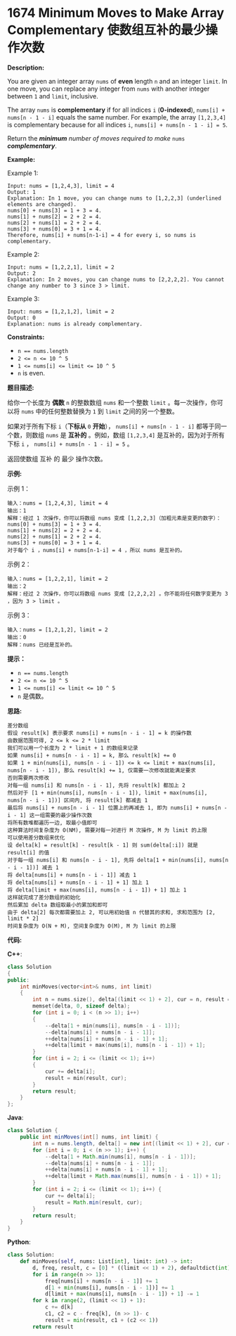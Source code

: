 # 1674 Minimum Moves to Make Array Complementary 使数组互补的最少操作次数

__Description:__

You are given an integer array `nums` of __even__ length `n` and an integer `limit`. In one move, you can replace any integer from `nums` with another integer between `1` and `limit`, inclusive.

The array `nums` is __complementary__ if for all indices `i` (__0-indexed__), `nums[i] + nums[n - 1 - i]` equals the same number. For example, the array `[1,2,3,4]` is complementary because for all indices `i`, `nums[i] + nums[n - 1 - i] = 5`.

Return the ___minimum__ number of moves required to make_ `nums` ___complementary___.

__Example:__

Example 1:

```text
Input: nums = [1,2,4,3], limit = 4
Output: 1
Explanation: In 1 move, you can change nums to [1,2,2,3] (underlined elements are changed).
nums[0] + nums[3] = 1 + 3 = 4.
nums[1] + nums[2] = 2 + 2 = 4.
nums[2] + nums[1] = 2 + 2 = 4.
nums[3] + nums[0] = 3 + 1 = 4.
Therefore, nums[i] + nums[n-1-i] = 4 for every i, so nums is complementary.
```

Example 2:

```text
Input: nums = [1,2,2,1], limit = 2
Output: 2
Explanation: In 2 moves, you can change nums to [2,2,2,2]. You cannot change any number to 3 since 3 > limit.
```

Example 3:

```text
Input: nums = [1,2,1,2], limit = 2
Output: 0
Explanation: nums is already complementary.
```

__Constraints:__

- `n == nums.length`
- `2 <= n <= 10 ^ 5`
- `1 <= nums[i] <= limit <= 10 ^ 5`
- `n` is even.

__题目描述:__

给你一个长度为 __偶数__ `n` 的整数数组 `nums` 和一个整数 `limit` 。每一次操作，你可以将 `nums` 中的任何整数替换为 `1` 到 `limit` 之间的另一个整数。

如果对于所有下标 `i`（__下标从__ `0` __开始__）， `nums[i] + nums[n - 1 - i]` 都等于同一个数，则数组 `nums` 是 __互补的__ 。例如，数组 `[1,2,3,4]` 是互补的，因为对于所有下标 `i` ， `nums[i] + nums[n - 1 - i] = 5` 。

返回使数组 互补 的 最少 操作次数。

__示例:__

示例 1：

```text
输入：nums = [1,2,4,3], limit = 4
输出：1
解释：经过 1 次操作，你可以将数组 nums 变成 [1,2,2,3]（加粗元素是变更的数字）：
nums[0] + nums[3] = 1 + 3 = 4.
nums[1] + nums[2] = 2 + 2 = 4.
nums[2] + nums[1] = 2 + 2 = 4.
nums[3] + nums[0] = 3 + 1 = 4.
对于每个 i ，nums[i] + nums[n-1-i] = 4 ，所以 nums 是互补的。
```

示例 2：

```text
输入：nums = [1,2,2,1], limit = 2
输出：2
解释：经过 2 次操作，你可以将数组 nums 变成 [2,2,2,2] 。你不能将任何数字变更为 3 ，因为 3 > limit 。
```

示例 3：

```text
输入：nums = [1,2,1,2], limit = 2
输出：0
解释：nums 已经是互补的。
```

__提示：__

- `n == nums.length`
- `2 <= n <= 10 ^ 5`
- `1 <= nums[i] <= limit <= 10 ^ 5`
- `n` 是偶数。

__思路:__

```text
差分数组
假设 result[k] 表示要求 nums[i] + nums[n - i - 1] = k 的操作数
由数据范围可得, 2 <= k <= 2 * limit
我们可以用一个长度为 2 * limit + 1 的数组来记录
如果 nums[i] + nums[n - i - 1] = k, 那么 result[k] += 0
如果 1 + min(nums[i], nums[n - i - 1]) <= k <= limit + max(nums[i], nums[n - i - 1]), 那么 result[k] += 1, 仅需要一次修改就能满足要求
否则需要两次修改
对每一组 nums[i] 和 nums[n - i - 1], 先将 result[k] 都加上 2
然后对于 [1 + min(nums[i], nums[n - i - 1]), limit + max(nums[i], nums[n - i - 1])] 区间内, 将 result[k] 都减去 1
最后将 nums[i] + nums[n - i - 1] 位置上的再减去 1, 即为 nums[i] + nums[n - i - 1] 这一组需要的最少操作次数
将所有数堆都遍历一边, 取最小值即可
这种算法时间复杂度为 O(NM), 需要对每一对进行 M 次操作, M 为 limit 的上限
可以使用差分数组来优化
设 delta[k] = result[k] - result[k - 1] 则 sum(delta[:i]) 就是 result[i] 的值
对于每一组 nums[i] 和 nums[n - i - 1], 先将 delta[1 + min(nums[i], nums[n - i - 1])] 减去 1
将 delta[nums[i] + nums[n - i - 1]] 减去 1
将 delta[nums[i] + nums[n - i - 1] + 1] 加上 1
将 delta[limit + max(nums[i], nums[n - i - 1]) + 1] 加上 1
这样就完成了差分数组的初始化
然后累加 delta 数组取最小的累加和即可
由于 delta[2] 每次都需要加上 2, 可以用初始值 n 代替其的求和, 求和范围为 [2, limit * 2]
时间复杂度为 O(N + M), 空间复杂度为 O(M), M 为 limit 的上限
```

__代码:__

__C++__:

```C++
class Solution 
{
public:
    int minMoves(vector<int>& nums, int limit) 
    {
        int n = nums.size(), delta[(limit << 1) + 2], cur = n, result = n;
        memset(delta, 0, sizeof delta);
        for (int i = 0; i < (n >> 1); i++) 
        {
            --delta[1 + min(nums[i], nums[n - i - 1])];
            --delta[nums[i] + nums[n - i - 1]];
            ++delta[nums[i] + nums[n - i - 1] + 1];
            ++delta[limit + max(nums[i], nums[n - i - 1]) + 1];
        }
        for (int i = 2; i <= (limit << 1); i++) 
        {
            cur += delta[i];
            result = min(result, cur);
        }
        return result;
    }
};
```

__Java__:

```Java
class Solution {
    public int minMoves(int[] nums, int limit) {
        int n = nums.length, delta[] = new int[(limit << 1) + 2], cur = n, result = n;
        for (int i = 0; i < (n >> 1); i++) {
            --delta[1 + Math.min(nums[i], nums[n - i - 1])];
            --delta[nums[i] + nums[n - i - 1]];
            ++delta[nums[i] + nums[n - i - 1] + 1];
            ++delta[limit + Math.max(nums[i], nums[n - i - 1]) + 1];
        }
        for (int i = 2; i <= (limit << 1); i++) {
            cur += delta[i];
            result = Math.min(result, cur);
        }
        return result;
    }
}
```

__Python__:

```Python
class Solution:
    def minMoves(self, nums: List[int], limit: int) -> int:
        d, freq, result, c = [0] * ((limit << 1) + 2), defaultdict(int), (n := len(nums)) << 1, 0
        for i in range(n >> 1):
            freq[nums[i] + nums[n - i - 1]] += 1
            d[1 + min(nums[i], nums[n - i - 1])] += 1
            d[limit + max(nums[i], nums[n - i - 1]) + 1] -= 1
        for k in range(2, (limit << 1) + 1):
            c += d[k]
            c1, c2 = c - freq[k], (n >> 1)- c
            result = min(result, c1 + (c2 << 1))
        return result
```
